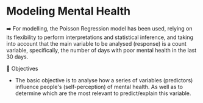 # Modeling Mental Health

➡️ For modelling, the Poisson Regression model has been used, relying on its flexibility to perform interpretations and statistical inference, and taking into account that the main variable to be analysed (response) is a count variable, specifically, the number of days with poor mental health in the last 30 days.

🔻 Objectives

   - The basic objective is to analyse how a series of variables (predictors) influence people's (self-perception) of mental health. As well as to determine which are the most relevant to predict/explain this variable.

```{tableofcontents}
```
